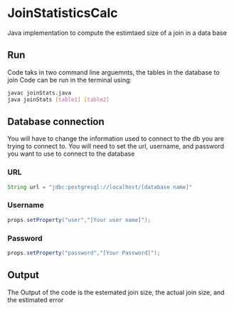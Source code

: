 # JoinStatisticsCalc
Java implementation to compute the estimtaed size of a join in a data base

## Run 
Code taks in two command line arguemnts, the tables in the database to join
Code can be run in the terminal using:
```bash
javac joinStats.java
java joinStats [table1] [table2]
```

## Database connection
You will have to change the information used to connect to the db you are trying to connect to. 
You will need to set the url, username, and password you want to use to connect to the database

### URL
```java
String url = "jdbc:postgresql://localhost/[database name]"
```

### Username
```java
props.setProperty("user","[Your user name]");
```

### Password
```java
props.setProperty("password","[Your Password]");
```

## Output
The Output of the code is the estemated join size, the actual join size, and the estimated error
